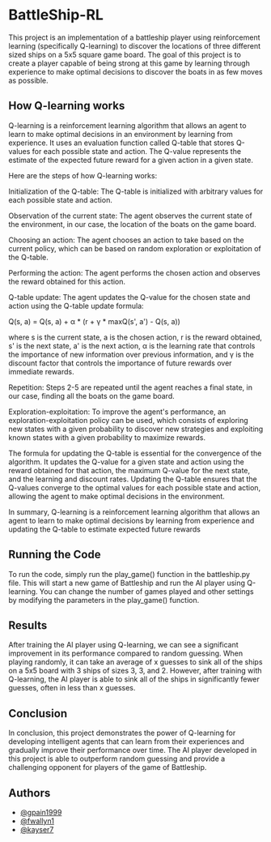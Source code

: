 # BattleShip-RL

This project is an implementation of a battleship player using reinforcement learning (specifically Q-learning) to discover the locations of three different sized ships on a 5x5 square game board. The goal of this project is to create a player capable of being strong at this game by learning through experience to make optimal decisions to discover the boats in as few moves as possible.




## How Q-learning works

Q-learning is a reinforcement learning algorithm that allows an agent to learn to make optimal decisions in an environment by learning from experience. It uses an evaluation function called Q-table that stores Q-values for each possible state and action. The Q-value represents the estimate of the expected future reward for a given action in a given state.

Here are the steps of how Q-learning works:

Initialization of the Q-table: The Q-table is initialized with arbitrary values for each possible state and action.

Observation of the current state: The agent observes the current state of the environment, in our case, the location of the boats on the game board.

Choosing an action: The agent chooses an action to take based on the current policy, which can be based on random exploration or exploitation of the Q-table.

Performing the action: The agent performs the chosen action and observes the reward obtained for this action.

Q-table update: The agent updates the Q-value for the chosen state and action using the Q-table update formula:

Q(s, a) = Q(s, a) + α * (r + γ * maxQ(s', a') - Q(s, a))

where s is the current state, a is the chosen action, r is the reward obtained, s' is the next state, a' is the next action, α is the learning rate that controls the importance of new information over previous information, and γ is the discount factor that controls the importance of future rewards over immediate rewards.

Repetition: Steps 2-5 are repeated until the agent reaches a final state, in our case, finding all the boats on the game board.

Exploration-exploitation: To improve the agent's performance, an exploration-exploitation policy can be used, which consists of exploring new states with a given probability to discover new strategies and exploiting known states with a given probability to maximize rewards.

The formula for updating the Q-table is essential for the convergence of the algorithm. It updates the Q-value for a given state and action using the reward obtained for that action, the maximum Q-value for the next state, and the learning and discount rates. Updating the Q-table ensures that the Q-values converge to the optimal values for each possible state and action, allowing the agent to make optimal decisions in the environment.

In summary, Q-learning is a reinforcement learning algorithm that allows an agent to learn to make optimal decisions by learning from experience and updating the Q-table to estimate expected future rewards

## Running the Code
To run the code, simply run the play_game() function in the battleship.py file. This will start a new game of Battleship and run the AI player using Q-learning. You can change the number of games played and other settings by modifying the parameters in the play_game() function.


## Results
After training the AI player using Q-learning, we can see a significant improvement in its performance compared to random guessing. When playing randomly, it can take an average of x guesses to sink all of the ships on a 5x5 board with 3 ships of sizes 3, 3, and 2. However, after training with Q-learning, the AI player is able to sink all of the ships in significantly fewer guesses, often in less than x guesses.

## Conclusion
In conclusion, this project demonstrates the power of Q-learning for developing intelligent agents that can learn from their experiences and gradually improve their performance over time. The AI player developed in this project is able to outperform random guessing and provide a challenging opponent for players of the game of Battleship.
## Authors

- [@gpain1999](https://www.github.com/gpain1999)
- [@fwallyn1](https://www.github.com/fwallyn1)
- [@kayser7](https://www.github.com/kayser7)
